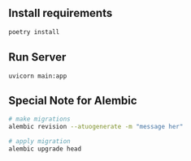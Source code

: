 **Install requirements**
------------------------
```bash
poetry install
```


**Run Server**
--------------

```
uvicorn main:app
```

**Special Note for Alembic**
----------------------------

```bash
# make migrations
alembic revision --atuogenerate -m "message her"

# apply migration
alembic upgrade head

```


